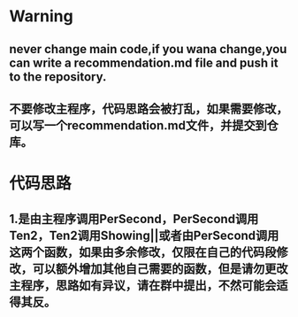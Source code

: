 # Warning

## never change main code,if you wana change,you can write a recommendation.md file and push it to the repository.
## 不要修改主程序，代码思路会被打乱，如果需要修改，可以写一个recommendation.md文件，并提交到仓库。

# 代码思路

## 1.是由主程序调用PerSecond，PerSecond调用Ten2，Ten2调用Showing||或者由PerSecond调用这两个函数，如果由多余修改，仅限在自己的代码段修改，可以额外增加其他自己需要的函数，但是请勿更改主程序，思路如有异议，请在群中提出，不然可能会适得其反。